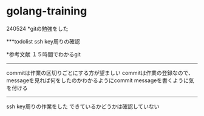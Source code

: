 # golang-training

240524
*gitの勉強をした

***todolist
ssh key周りの確認






*参考文献
１５時間でわかるgit

***
commitは作業の区切りごとにする方が望ましい
commitは作業の登録なので、messageを見れば何をしたのかわかるようにcommit messageを書くように気を付ける

***
ssh key周りの作業をした
できているかどうかは確認していない